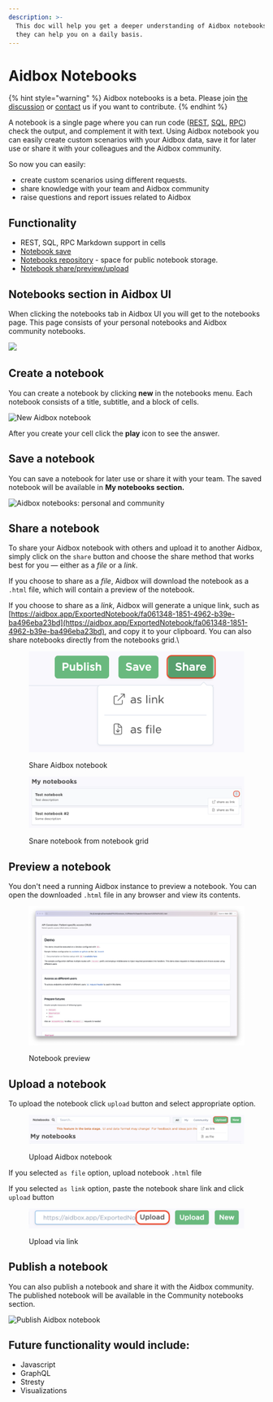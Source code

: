 ```yaml
---
description: >-
  This doc will help you get a deeper understanding of Aidbox notebooks and how
  they can help you on a daily basis.
---
```


# Aidbox Notebooks

{% hint style="warning" %}
Aidbox notebooks is a beta. Please join [the discussion](https://github.com/Aidbox/Issues/discussions/412) or [contact](../contact-us.md) us if you want to contribute.
{% endhint %}

A notebook is a single page where you can run code ([REST](../../api-1/api/), [SQL](../../api-1/api/usdpsql.md), [RPC](../../api-1/rpc-api.md)) check the output, and complement it with text. Using Aidbox notebook you can easily create custom scenarios with your Aidbox data, save it for later use or share it with your colleagues and the Aidbox community.

So now you can easily:

* create custom scenarios using different requests.
* share knowledge with your team and Aidbox community
* raise questions and report issues related to Aidbox

## **Functionality**

* REST, SQL, RPC Markdown support in cells
* [Notebook save ](notebooks.md#save-a-notebook)
* [Notebooks repository](notebooks.md#publish-notebook) - space for public notebook storage.
* [Notebook share/preview/upload ](notebooks.md#share-a-notebook)

## Notebooks section in Aidbox UI

When clicking the notebooks tab in Aidbox UI you will get to the notebooks page. This page consists of your personal notebooks and Aidbox community notebooks.

![](<../../.gitbook/assets/2021-09-03\_09-49-41 (1).png>)

## Create a notebook

You can create a notebook by clicking **new** in the notebooks menu. Each notebook consists of a title, subtitle, and a block of cells.

![New Aidbox notebook](<../../.gitbook/assets/2021-09-03\_09-47-33 (1) (2) (3) (4) (4) (1) (1) (1) (1) (1) (1) (1) (1) (1) (1) (1) (1) (1) (1) (1) (1) (1) (1) (1) (1) (1) (1) (4) (1) (2) (2) (1) (3) (1) (1) (1) (1) (1) (1) (1) (1) (1) (1) (1) (1) (1) (1) (1) (1) (1) (1) (1) (1) (2) (1) (3).png>)

After you create your cell click the **play** icon to see the answer.

## Save a notebook

You can save a notebook for later use or share it with your team. The saved notebook will be available in **My notebooks section.**

![Aidbox notebooks: personal and community](<../../.gitbook/assets/2021-09-03\_09-59-55 (1).png>)

## Share a notebook

To share your Aidbox notebook with others and upload it to another Aidbox, simply click on the `share` button and choose the share method that works best for you — either as a _file_ or a _link_.

&#x20;If you choose to share as a _file_, Aidbox will download the notebook as a `.html` file, which will contain a preview of the notebook.

&#x20;If you choose to share as a _link_, Aidbox will generate a unique link, such as [https://aidbox.app/ExportedNotebook/fa061348-1851-4962-b39e-ba496eba23bd](https://aidbox.app/ExportedNotebook/fa061348-1851-4962-b39e-ba496eba23bd), and copy it to your clipboard. You can also share notebooks directly from the notebooks grid.\


<figure><img src="../../.gitbook/assets/image (9) (2).png" alt=""><figcaption><p>Share Aidbox notebook</p></figcaption></figure>

<figure><img src="../../.gitbook/assets/Screenshot 2023-04-27 at 12.20.27.png" alt=""><figcaption><p>Snare notebook from notebook grid</p></figcaption></figure>

## Preview a notebook

You don't need a running Aidbox instance to preview a notebook. You can open the downloaded `.html` file in any browser and view its contents.

<figure><img src="../../.gitbook/assets/image (1).png" alt=""><figcaption><p>Notebook preview</p></figcaption></figure>

## Upload a notebook

To upload the notebook click `upload` button and select appropriate option.

<figure><img src="../../.gitbook/assets/image (3) (4).png" alt=""><figcaption><p>Upload Aidbox notebook</p></figcaption></figure>

If you selected `as file` option, upload notebook `.html` file

If you selected `as link` option, paste the notebook share link and click `upload` button

<figure><img src="../../.gitbook/assets/image (8) (1).png" alt=""><figcaption><p>Upload via link</p></figcaption></figure>

## Publish a notebook

You can also publish a notebook and share it with the Aidbox community. The published notebook will be available in the Community notebooks section.

![Publish Aidbox notebook](../../.gitbook/assets/2021-09-03\_10-13-27.png)

## **Future functionality would include:**

* Javascript
* GraphQL
* Stresty
* Visualizations
